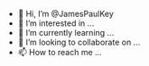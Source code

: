 - 👋 Hi, I’m @JamesPaulKey
- 👀 I’m interested in ...
- 🌱 I’m currently learning ...
- 💞️ I’m looking to collaborate on ...
- 📫 How to reach me ...

<!---
JamesPaulKey/JamesPaulKey is a ✨ special ✨ repository because its `README.md` (this file) appears on your GitHub profile.
You can click the Preview link to take a look at your changes.
--->
